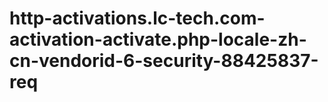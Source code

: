 # http-activations.lc-tech.com-activation-activate.php-locale-zh-cn-vendorid-6-security-88425837-req